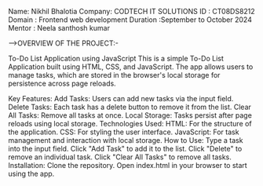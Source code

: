 Name: Nikhil Bhalotia Company: CODTECH IT SOLUTIONS ID : CT08DS8212 Domain : Frontend web development Duration :September to October 2024 Mentor : Neela santhosh kumar

-->OVERVIEW OF THE PROJECT:-

To-Do List Application using JavaScript
This is a simple To-Do List Application built using HTML, CSS, and JavaScript. The app allows users to manage tasks, which are stored in the browser's local storage for persistence across page reloads.

Key Features:
Add Tasks: Users can add new tasks via the input field.
Delete Tasks: Each task has a delete button to remove it from the list.
Clear All Tasks: Remove all tasks at once.
Local Storage: Tasks persist after page reloads using local storage.
Technologies Used:
HTML: For the structure of the application.
CSS: For styling the user interface.
JavaScript: For task management and interaction with local storage.
How to Use:
Type a task into the input field.
Click "Add Task" to add it to the list.
Click "Delete" to remove an individual task.
Click "Clear All Tasks" to remove all tasks.
Installation:
Clone the repository.
Open index.html in your browser to start using the app.
